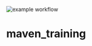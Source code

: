 ![example workflow](https://github.com/Frizbby/maven_training/actions/workflows/build.yml/coverage.svg)

# maven_training
